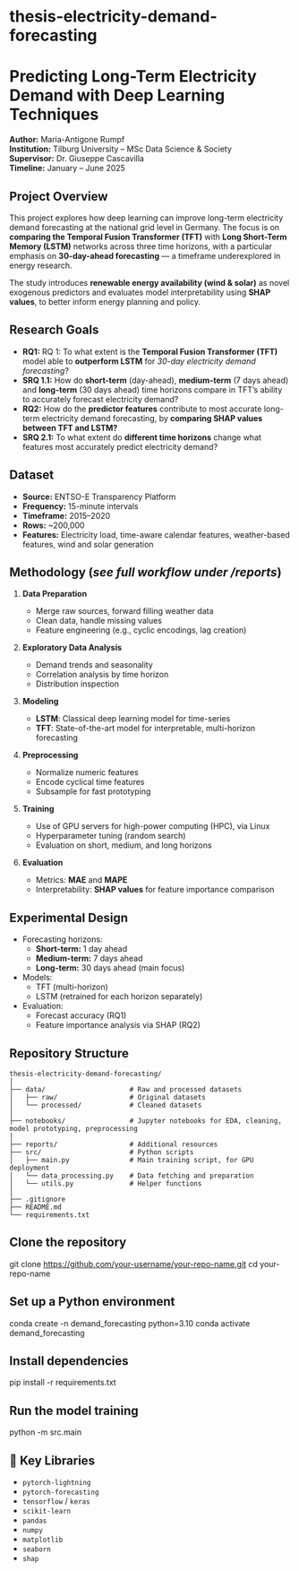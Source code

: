 # thesis-electricity-demand-forecasting

# Predicting Long-Term Electricity Demand with Deep Learning Techniques

**Author:** Maria-Antigone Rumpf  
**Institution:** Tilburg University – MSc Data Science & Society  
**Supervisor:** Dr. Giuseppe Cascavilla  
**Timeline:** January – June 2025

## Project Overview

This project explores how deep learning can improve long-term electricity demand forecasting at the national grid level in Germany. The focus is on **comparing the Temporal Fusion Transformer (TFT)** with **Long Short-Term Memory (LSTM)** networks across three time horizons, with a particular emphasis on **30-day-ahead forecasting** — a timeframe underexplored in energy research.

The study introduces **renewable energy availability (wind & solar)** as novel exogenous predictors and evaluates model interpretability using **SHAP values**, to better inform energy planning and policy.

## Research Goals

- **RQ1:** RQ 1: To what extent is the **Temporal Fusion Transformer (TFT)** model able to **outperform LSTM** for _30-day electricity demand forecasting_?
- **SRQ 1.1:** How do **short-term** (day-ahead), **medium-term** (7 days ahead) and **long-term** (30 days ahead) time horizons compare in TFT’s ability to accurately forecast electricity demand?
- **RQ2:** How do the **predictor features** contribute to most accurate long-term electricity demand forecasting, by **comparing SHAP values between TFT and LSTM?**
- **SRQ 2.1:** To what extent do **different time horizons** change what features most accurately predict electricity demand?

## Dataset

- **Source:** ENTSO-E Transparency Platform  
- **Frequency:** 15-minute intervals  
- **Timeframe:** 2015–2020  
- **Rows:** ~200,000  
- **Features:** Electricity load, time-aware calendar features, weather-based features, wind and solar generation

## Methodology (_see full workflow under /reports_)

1. **Data Preparation**
   - Merge raw sources, forward filling weather data
   - Clean data, handle missing values
   - Feature engineering (e.g., cyclic encodings, lag creation)

2. **Exploratory Data Analysis**
   - Demand trends and seasonality
   - Correlation analysis by time horizon
   - Distribution inspection

3. **Modeling**
   - **LSTM**: Classical deep learning model for time-series
   - **TFT**: State-of-the-art model for interpretable, multi-horizon forecasting

4. **Preprocessing**
   - Normalize numeric features
   - Encode cyclical time features
   - Subsample for fast prototyping

5. **Training**
   - Use of GPU servers for high-power computing (HPC), via Linux
   - Hyperparameter tuning (random search)
   - Evaluation on short, medium, and long horizons

6. **Evaluation**
   - Metrics: **MAE** and **MAPE**
   - Interpretability: **SHAP values** for feature importance comparison

## Experimental Design

- Forecasting horizons:
  - **Short-term:** 1 day ahead
  - **Medium-term:** 7 days ahead
  - **Long-term:** 30 days ahead (main focus)
- Models:
  - TFT (multi-horizon)
  - LSTM (retrained for each horizon separately)
- Evaluation:
  - Forecast accuracy (RQ1)
  - Feature importance analysis via SHAP (RQ2)

## Repository Structure

```
thesis-electricity-demand-forecasting/
│
├── data/                     # Raw and processed datasets
│   ├── raw/                  # Original datasets
│   └── processed/            # Cleaned datasets
│
├── notebooks/                # Jupyter notebooks for EDA, cleaning, model prototyping, preprocessing
│
├── reports/                  # Additional resources
├── src/                      # Python scripts
│   ├── main.py               # Main training script, for GPU deployment
│   └── data_processing.py    # Data fetching and preparation
│   └── utils.py              # Helper functions
│
├── .gitignore             
├── README.md
└── requirements.txt              
```

## Clone the repository
git clone https://github.com/your-username/your-repo-name.git
cd your-repo-name

## Set up a Python environment
conda create -n demand_forecasting python=3.10
conda activate demand_forecasting

## Install dependencies
pip install -r requirements.txt

## Run the model training
python -m src.main

## 🧠 Key Libraries

- `pytorch-lightning`
- `pytorch-forecasting`
- `tensorflow` / `keras`
- `scikit-learn`
- `pandas`
- `numpy`
- `matplotlib`
- `seaborn`
- `shap`
